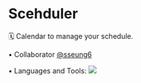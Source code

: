 # Scehduler
🗓️ Calendar to manage your schedule.

•  Collaborator 
[@sseung6](https://github.com/sseung6) 

•  Languages and Tools:
 <img src="https://img.shields.io/badge/Kotlin-7F52FF?style=for-the-badge&logo=Kotlin&logoColor=white">




